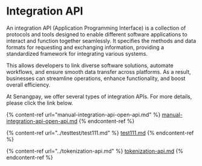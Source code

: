 # Integration API

An integration API (Application Programming Interface) is a collection of protocols and tools designed to enable different software applications to interact and function together seamlessly. It specifies the methods and data formats for requesting and exchanging information, providing a standardized framework for integrating various systems.

This allows developers to link diverse software solutions, automate workflows, and ensure smooth data transfer across platforms. As a result, businesses can streamline operations, enhance functionality, and boost overall efficiency.

At Senangpay, we offer several types of integration APIs. For more details, please click the link below.

{% content-ref url="manual-integration-api-open-api.md" %}
[manual-integration-api-open-api.md](manual-integration-api-open-api.md)
{% endcontent-ref %}

{% content-ref url="../testtest/test111.md" %}
[test111.md](../testtest/test111.md)
{% endcontent-ref %}

{% content-ref url="../tokenization-api.md" %}
[tokenization-api.md](../tokenization-api.md)
{% endcontent-ref %}
